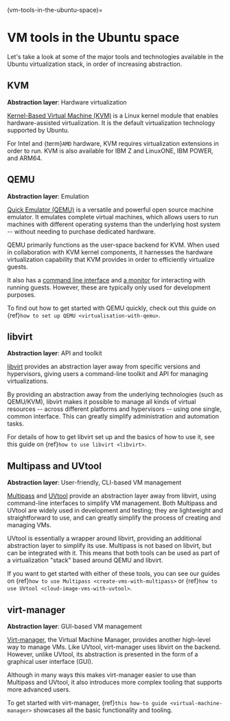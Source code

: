 (vm-tools-in-the-ubuntu-space)=
# VM tools in the Ubuntu space

Let's take a look at some of the major tools and technologies available in the Ubuntu virtualization stack, in order of increasing abstraction. 

## KVM

**Abstraction layer**: Hardware virtualization

[Kernel-Based Virtual Machine (KVM)](https://www.linux-kvm.org/page/Main_Page) is a Linux kernel module that enables hardware-assisted virtualization. It is the default virtualization technology supported by Ubuntu.

For Intel and {term}`AMD` hardware, KVM requires virtualization extensions in order to run. KVM is also available for IBM Z and LinuxONE, IBM POWER, and ARM64.

## QEMU

**Abstraction layer**: Emulation

[Quick Emulator (QEMU)](https://www.qemu.org/) is a versatile and powerful open source machine emulator. It emulates complete virtual machines, which allows users to run machines with different operating systems than the underlying host system -- without needing to purchase dedicated hardware. 

QEMU primarily functions as the user-space backend for KVM. When used in collaboration with KVM kernel components, it harnesses the hardware virtualization capability that KVM provides in order to efficiently virtualize guests.

It also has a [command line interface](https://qemu-project.gitlab.io/qemu/system/invocation.html) and [a monitor](https://qemu-project.gitlab.io/qemu/system/monitor.html) for interacting with running guests. However, these are typically only used for development purposes.

To find out how to get started with QEMU quickly, check out this guide on {ref}`how to set up QEMU <virtualisation-with-qemu>`.

## libvirt

**Abstraction layer**: API and toolkit

[libvirt](https://libvirt.org/) provides an abstraction layer away from specific versions and hypervisors, giving users a command-line toolkit and API for managing virtualizations.

By providing an abstraction away from the underlying technologies (such as QEMU/KVM), libvirt makes it possible to manage all kinds of virtual resources -- across different platforms and hypervisors -- using one single, common interface. This can greatly simplify administration and automation tasks.

For details of how to get libvirt set up and the basics of how to use it, see this guide on {ref}`how to use libvirt <libvirt>`. 

## Multipass and UVtool

**Abstraction layer**: User-friendly, CLI-based VM management

[Multipass](https://multipass.run/install) and [UVtool](https://launchpad.net/uvtool) provide an abstraction layer away from libvirt, using command-line interfaces to simplify VM management. Both Multipass and UVtool are widely used in development and testing; they are lightweight and straightforward to use, and can greatly simplify the process of creating and managing VMs. 

UVtool is essentially a wrapper around libvirt, providing an additional abstraction layer to simplify its use. Multipass is not based on libvirt, but can be integrated with it. This means that both tools can be used as part of a virtualization "stack" based around QEMU and libvirt.

If you want to get started with either of these tools, you can see our guides on {ref}`how to use Multipass <create-vms-with-multipass>` or {ref}`how to use UVtool <cloud-image-vms-with-uvtool>`.

## virt-manager

**Abstraction layer**: GUI-based VM management

[Virt-manager](https://virt-manager.org/), the Virtual Machine Manager, provides another high-level way to manage VMs. Like UVtool, virt-manager uses libvirt on the backend. However, unlike UVtool, its abstraction is presented in the form of a graphical user interface (GUI).

Although in many ways this makes virt-manager easier to use than Multipass and UVtool, it also introduces more complex tooling that supports more advanced users. 

To get started with virt-manager, {ref}`this how-to guide <virtual-machine-manager>` showcases all the basic functionality and tooling.
